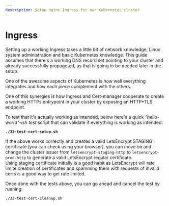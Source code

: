 ```yaml
---
description: Setup nginx Ingress for our Kubernetes cluster
---
```


# Ingress

Setting up a working Ingress takes a little bit of network knowledge, Linux system administration and basic Kubernetes knowledge. This guide assumes that there's a working DNS record set pointing to your cluster and already successfully propageted, as that is going to be needed later in the setup.

One of the awesome aspects of Kubernetes is how well everything integrates and how each piece complement with the others.

One of this synergies is how Ingress and Cert-manager cooperate to create a working HTTPs entrypoint in your cluster by exposing an HTTP+TLS endpoint.

To test that it's actually working as intended, below here's a quick _"hello-world"-ish test_ script that can validate if everything is working as intended:

<pre class="language-bash"><code class="lang-bash"><strong>./32-test-cert-setup.sh
</strong></code></pre>

If the above works correctly and creates a valid LetsEncrypt STAGING certificate (you can check using your browser), you can move on and change the cluster issuer from `letsencrypt-staging-http` to `letsencrypt-prod-http` to generate a valid LetsEncrypt regular certificate.\
Using staging certificate initially is a good habit as LetsEncrypt will rate limite creation of certificates and spamming them with requests of invalid certs is a good way to get rate limited.

Once done with the tests above, you can go ahead and cancel the test by running:

```bash
./33-test-cert-cleanup.sh
```
